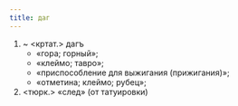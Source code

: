 ```yaml
---
title: даг
---
```


1. ~ <кртат.> дагъ
    * «гора; горный»;
    * «клеймо; тавро»;
    * «приспособление для выжигания (прижигания)»;
    * «отметина; клеймо; рубец»;
2. <тюрк.> «след» (от татуировки)
